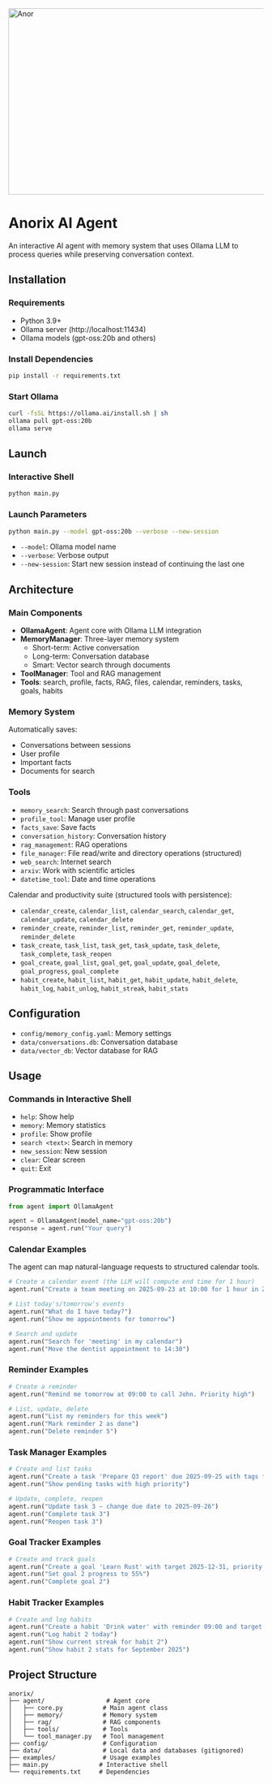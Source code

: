 
<img width="1024" height="367" alt="Anor" src="https://github.com/user-attachments/assets/a799392a-b7f2-400c-830e-2b3e8e7550ae" />

# Anorix AI Agent

An interactive AI agent with memory system that uses Ollama LLM to process queries while preserving conversation context.

## Installation

### Requirements
- Python 3.9+
- Ollama server (http://localhost:11434)
- Ollama models (gpt-oss:20b and others)

### Install Dependencies
```bash
pip install -r requirements.txt
```

### Start Ollama
```bash
curl -fsSL https://ollama.ai/install.sh | sh
ollama pull gpt-oss:20b
ollama serve
```

## Launch

### Interactive Shell
```bash
python main.py
```

### Launch Parameters
```bash
python main.py --model gpt-oss:20b --verbose --new-session
```

- `--model`: Ollama model name
- `--verbose`: Verbose output
- `--new-session`: Start new session instead of continuing the last one

## Architecture

### Main Components

- **OllamaAgent**: Agent core with Ollama LLM integration
- **MemoryManager**: Three-layer memory system
  - Short-term: Active conversation
  - Long-term: Conversation database
  - Smart: Vector search through documents
- **ToolManager**: Tool and RAG management
- **Tools**: search, profile, facts, RAG, files, calendar, reminders, tasks, goals, habits

### Memory System

Automatically saves:
- Conversations between sessions
- User profile
- Important facts
- Documents for search

### Tools

- `memory_search`: Search through past conversations
- `profile_tool`: Manage user profile
- `facts_save`: Save facts
- `conversation_history`: Conversation history
- `rag_management`: RAG operations
- `file_manager`: File read/write and directory operations (structured)
- `web_search`: Internet search
- `arxiv`: Work with scientific articles
- `datetime_tool`: Date and time operations

Calendar and productivity suite (structured tools with persistence):
- `calendar_create`, `calendar_list`, `calendar_search`, `calendar_get`, `calendar_update`, `calendar_delete`
- `reminder_create`, `reminder_list`, `reminder_get`, `reminder_update`, `reminder_delete`
- `task_create`, `task_list`, `task_get`, `task_update`, `task_delete`, `task_complete`, `task_reopen`
- `goal_create`, `goal_list`, `goal_get`, `goal_update`, `goal_delete`, `goal_progress`, `goal_complete`
- `habit_create`, `habit_list`, `habit_get`, `habit_update`, `habit_delete`, `habit_log`, `habit_unlog`, `habit_streak`, `habit_stats`

## Configuration

- `config/memory_config.yaml`: Memory settings
- `data/conversations.db`: Conversation database
- `data/vector_db`: Vector database for RAG

## Usage

### Commands in Interactive Shell
- `help`: Show help
- `memory`: Memory statistics
- `profile`: Show profile
- `search <text>`: Search in memory
- `new_session`: New session
- `clear`: Clear screen
- `quit`: Exit

### Programmatic Interface
```python
from agent import OllamaAgent

agent = OllamaAgent(model_name="gpt-oss:20b")
response = agent.run("Your query")
```

### Calendar Examples
The agent can map natural-language requests to structured calendar tools.

```python
# Create a calendar event (the LLM will compute end time for 1 hour)
agent.run("Create a team meeting on 2025-09-23 at 10:00 for 1 hour in Zoom")

# List today's/tomorrow's events
agent.run("What do I have today?")
agent.run("Show me appointments for tomorrow")

# Search and update
agent.run("Search for 'meeting' in my calendar")
agent.run("Move the dentist appointment to 14:30")
```

### Reminder Examples
```python
# Create a reminder
agent.run("Remind me tomorrow at 09:00 to call John. Priority high")

# List, update, delete
agent.run("List my reminders for this week")
agent.run("Mark reminder 2 as done")
agent.run("Delete reminder 5")
```

### Task Manager Examples
```python
# Create and list tasks
agent.run("Create a task 'Prepare Q3 report' due 2025-09-25 with tags finance, q3")
agent.run("Show pending tasks with high priority")

# Update, complete, reopen
agent.run("Update task 3 — change due date to 2025-09-26")
agent.run("Complete task 3")
agent.run("Reopen task 3")
```

### Goal Tracker Examples
```python
# Create and track goals
agent.run("Create a goal 'Learn Rust' with target 2025-12-31, priority high, progress 10%")
agent.run("Set goal 2 progress to 55%")
agent.run("Complete goal 2")
```

### Habit Tracker Examples
```python
# Create and log habits
agent.run("Create a habit 'Drink water' with reminder 09:00 and target streak 21 days")
agent.run("Log habit 2 today")
agent.run("Show current streak for habit 2")
agent.run("Show habit 2 stats for September 2025")
```

## Project Structure

```
anorix/
├── agent/                 # Agent core
│   ├── core.py           # Main agent class
│   ├── memory/           # Memory system
│   ├── rag/              # RAG components
│   ├── tools/            # Tools
│   └── tool_manager.py   # Tool management
├── config/               # Configuration
├── data/                 # Local data and databases (gitignored)
├── examples/             # Usage examples
├── main.py              # Interactive shell
└── requirements.txt     # Dependencies
```
